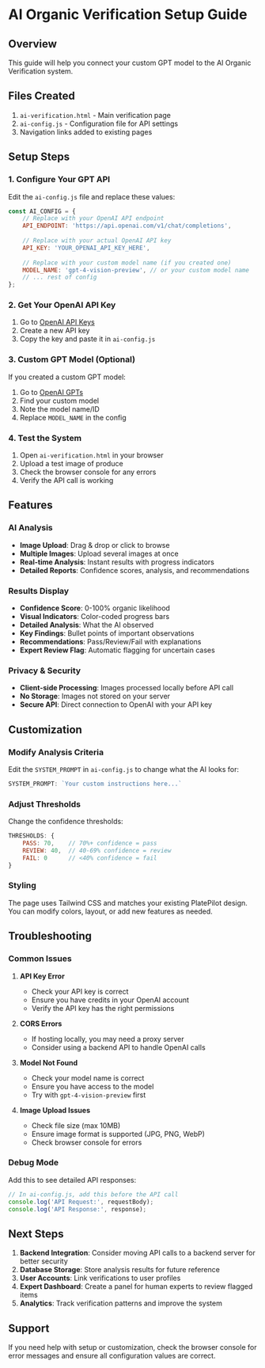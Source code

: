 # AI Organic Verification Setup Guide

## Overview
This guide will help you connect your custom GPT model to the AI Organic Verification system.

## Files Created
1. `ai-verification.html` - Main verification page
2. `ai-config.js` - Configuration file for API settings
3. Navigation links added to existing pages

## Setup Steps

### 1. Configure Your GPT API
Edit the `ai-config.js` file and replace these values:

```javascript
const AI_CONFIG = {
    // Replace with your OpenAI API endpoint
    API_ENDPOINT: 'https://api.openai.com/v1/chat/completions',
    
    // Replace with your actual OpenAI API key
    API_KEY: 'YOUR_OPENAI_API_KEY_HERE',
    
    // Replace with your custom model name (if you created one)
    MODEL_NAME: 'gpt-4-vision-preview', // or your custom model name
    // ... rest of config
};
```

### 2. Get Your OpenAI API Key
1. Go to [OpenAI API Keys](https://platform.openai.com/api-keys)
2. Create a new API key
3. Copy the key and paste it in `ai-config.js`

### 3. Custom GPT Model (Optional)
If you created a custom GPT model:
1. Go to [OpenAI GPTs](https://chat.openai.com/gpts)
2. Find your custom model
3. Note the model name/ID
4. Replace `MODEL_NAME` in the config

### 4. Test the System
1. Open `ai-verification.html` in your browser
2. Upload a test image of produce
3. Check the browser console for any errors
4. Verify the API call is working

## Features

### AI Analysis
- **Image Upload**: Drag & drop or click to browse
- **Multiple Images**: Upload several images at once
- **Real-time Analysis**: Instant results with progress indicators
- **Detailed Reports**: Confidence scores, analysis, and recommendations

### Results Display
- **Confidence Score**: 0-100% organic likelihood
- **Visual Indicators**: Color-coded progress bars
- **Detailed Analysis**: What the AI observed
- **Key Findings**: Bullet points of important observations
- **Recommendations**: Pass/Review/Fail with explanations
- **Expert Review Flag**: Automatic flagging for uncertain cases

### Privacy & Security
- **Client-side Processing**: Images processed locally before API call
- **No Storage**: Images not stored on your server
- **Secure API**: Direct connection to OpenAI with your API key

## Customization

### Modify Analysis Criteria
Edit the `SYSTEM_PROMPT` in `ai-config.js` to change what the AI looks for:

```javascript
SYSTEM_PROMPT: `Your custom instructions here...`
```

### Adjust Thresholds
Change the confidence thresholds:

```javascript
THRESHOLDS: {
    PASS: 70,    // 70%+ confidence = pass
    REVIEW: 40,  // 40-69% confidence = review
    FAIL: 0      // <40% confidence = fail
}
```

### Styling
The page uses Tailwind CSS and matches your existing PlatePilot design. You can modify colors, layout, or add new features as needed.

## Troubleshooting

### Common Issues

1. **API Key Error**
   - Check your API key is correct
   - Ensure you have credits in your OpenAI account
   - Verify the API key has the right permissions

2. **CORS Errors**
   - If hosting locally, you may need a proxy server
   - Consider using a backend API to handle OpenAI calls

3. **Model Not Found**
   - Check your model name is correct
   - Ensure you have access to the model
   - Try with `gpt-4-vision-preview` first

4. **Image Upload Issues**
   - Check file size (max 10MB)
   - Ensure image format is supported (JPG, PNG, WebP)
   - Check browser console for errors

### Debug Mode
Add this to see detailed API responses:

```javascript
// In ai-config.js, add this before the API call
console.log('API Request:', requestBody);
console.log('API Response:', response);
```

## Next Steps

1. **Backend Integration**: Consider moving API calls to a backend server for better security
2. **Database Storage**: Store analysis results for future reference
3. **User Accounts**: Link verifications to user profiles
4. **Expert Dashboard**: Create a panel for human experts to review flagged items
5. **Analytics**: Track verification patterns and improve the system

## Support
If you need help with setup or customization, check the browser console for error messages and ensure all configuration values are correct.
